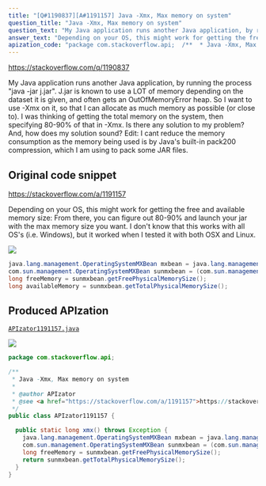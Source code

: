 ```yaml
---
title: "[Q#1190837][A#1191157] Java -Xmx, Max memory on system"
question_title: "Java -Xmx, Max memory on system"
question_text: "My Java application runs another Java application, by running the process \"java -jar j.jar\". J.jar is known to use a LOT of memory depending on the dataset it is given, and often gets an OutOfMemoryError heap. So I want to use -Xmx on it, so that I can allocate as much memory as possible (or close to). I was thinking of getting the total memory on the system, then specifying 80-90% of that in -Xmx. Is there any solution to my problem? And, how does my solution sound? Edit: I cant reduce the memory consumption as the memory being used is by Java's built-in pack200 compression, which I am using to pack some JAR files."
answer_text: "Depending on your OS, this might work for getting the free and available memory size: From there, you can figure out 80-90% and launch your jar with the max memory size you want. I don't know that this works with all OS's (i.e. Windows), but it worked when I tested it with both OSX and Linux."
apization_code: "package com.stackoverflow.api;  /**  * Java -Xmx, Max memory on system  *  * @author APIzator  * @see <a href=\"https://stackoverflow.com/a/1191157\">https://stackoverflow.com/a/1191157</a>  */ public class APIzator1191157 {    public static long xmx() throws Exception {     java.lang.management.OperatingSystemMXBean mxbean = java.lang.management.ManagementFactory.getOperatingSystemMXBean();     com.sun.management.OperatingSystemMXBean sunmxbean = (com.sun.management.OperatingSystemMXBean) mxbean;     long freeMemory = sunmxbean.getFreePhysicalMemorySize();     return sunmxbean.getTotalPhysicalMemorySize();   } }"
---
```


https://stackoverflow.com/q/1190837

My Java application runs another Java application, by running the process &quot;java -jar j.jar&quot;. J.jar is known to use a LOT of memory depending on the dataset it is given, and often gets an OutOfMemoryError heap. So I want to use -Xmx on it, so that I can allocate as much memory as possible (or close to). I was thinking of getting the total memory on the system, then specifying 80-90% of that in -Xmx.
Is there any solution to my problem? And, how does my solution sound?
Edit: I cant reduce the memory consumption as the memory being used is by Java&#x27;s built-in pack200 compression, which I am using to pack some JAR files.



## Original code snippet

https://stackoverflow.com/a/1191157

Depending on your OS, this might work for getting the free and available memory size:
From there, you can figure out 80-90% and launch your jar with the max memory size you want.
I don&#x27;t know that this works with all OS&#x27;s (i.e. Windows), but it worked when I tested it with both OSX and Linux.

<div class="code-logo"><img src="/stackoverflow.png" /></div>

```java
java.lang.management.OperatingSystemMXBean mxbean = java.lang.management.ManagementFactory.getOperatingSystemMXBean();
com.sun.management.OperatingSystemMXBean sunmxbean = (com.sun.management.OperatingSystemMXBean) mxbean;
long freeMemory = sunmxbean.getFreePhysicalMemorySize();
long availableMemory = sunmxbean.getTotalPhysicalMemorySize();
```

## Produced APIzation

[`APIzator1191157.java`](https://github.com/blind-papers/apization-temp-data/raw/main/search/APIzator1191157.java)

<div class="code-logo"><img src="/apizator.png" /></div>

```java
package com.stackoverflow.api;

/**
 * Java -Xmx, Max memory on system
 *
 * @author APIzator
 * @see <a href="https://stackoverflow.com/a/1191157">https://stackoverflow.com/a/1191157</a>
 */
public class APIzator1191157 {

  public static long xmx() throws Exception {
    java.lang.management.OperatingSystemMXBean mxbean = java.lang.management.ManagementFactory.getOperatingSystemMXBean();
    com.sun.management.OperatingSystemMXBean sunmxbean = (com.sun.management.OperatingSystemMXBean) mxbean;
    long freeMemory = sunmxbean.getFreePhysicalMemorySize();
    return sunmxbean.getTotalPhysicalMemorySize();
  }
}

```